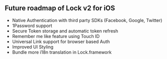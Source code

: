 ## Future roadmap of Lock v2 for iOS

- Native Authentication with third party SDKs (Facebook, Google, Twitter)
- 1Password support
- Secure Token storage and automatic token refresh
- Remember me like feature using Touch ID
- Universal Link support for browser based Auth
- Improved UI Styling
- Bundle more i18n translation in Lock.framework
